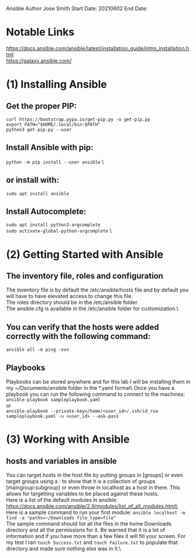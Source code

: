 Ansible
Author Jose Smith
Start Date: 20210602
End Date: 

# Notable Links
https://docs.ansible.com/ansible/latest/installation_guide/intro_installation.html \
https://galaxy.ansible.com/

# (1) Installing Ansible
## Get the proper PIP: 
`curl https://bootstrap.pypa.io/get-pip.py -o get-pip.py` \
`export PATH="$HOME/.local/bin:$PATH"` \
`python3 get-pip.py --user`

## Install Ansible with pip: 
`python -m pip install --user ansible` \
## or install with: 
`sudo apt install ansible`

## Install Autocomplete: 
`sudo apt install python3-argcomplete` \
`sudo activate-global-python-argcomplete` \

# (2) Getting Started with Ansible
## The inventory file, roles and configuration 
The inventory file is by default the /etc/ansible/hosts file and by default you will have to have elevated access to change this file. \
The roles directory should be in the /etc/ansible folder. \
The ansible.cfg is available in the /etc/ansible folder for customization.\
## You can verify that the hosts were added correctly with the following command:
`ansible all -m ping -vvv`

## Playbooks
Playbooks can be stored anywhere and for this lab I will be installing them in my ~/Documents/ansible folder in the *.yaml format\ 
Once you have a playbook you can run the following command to connect to the machines:\
`ansible-playbook sampleplaybook.yaml` \
or\
`ansible-playbook --private-key=/home/<user_id>/.ssh/id_rsa sampleplaybook.yaml -u <user_id> --ask-pass`

# (3) Working with Ansible
## hosts and variables in ansible
You can target hosts in the host file by putting groups in [groups] or even target groups using a : to show that it is a collection of groups [maingroup:subgroup] or even throw in localhost as a host in there. This allows for targetting variables to be placed against these hosts. \
Here is a list of the default modules in ansible:\
https://docs.ansible.com/ansible/2.9/modules/list_of_all_modules.html\
Here is a sample command to run your first module:
`ansible localhost -m find -a "paths=~/Downloads file_type=file"`\
The sample command should list all the files in the home Downloads directory and all the permissions for it. Be warned that it is a lot of information and if you have more than a few files it will fill your screen. For my test I ran `touch Success.txt` and `touch Failure.txt` to populate that directory and made sure nothing else was in it.\

